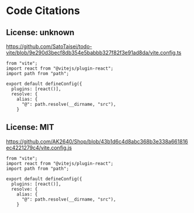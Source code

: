 # Code Citations

## License: unknown
https://github.com/SatoTaisei/todo-vite/blob/9e290d3becf8db354e5babbb327f82f3e91ad8da/vite.config.ts

```
from "vite";
import react from "@vitejs/plugin-react";
import path from "path";

export default defineConfig({
  plugins: [react()],
  resolve: {
    alias: {
      "@": path.resolve(__dirname, "src"),
    }
```


## License: MIT
https://github.com/AK2640/Shop/blob/43b1d6c4d8abc368b3e338a661816ec4221279c4/vite.config.js

```
from "vite";
import react from "@vitejs/plugin-react";
import path from "path";

export default defineConfig({
  plugins: [react()],
  resolve: {
    alias: {
      "@": path.resolve(__dirname, "src"),
    }
```

